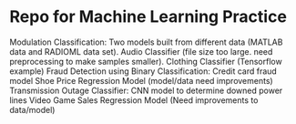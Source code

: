 # Repo for Machine Learning Practice
Modulation Classification: Two models built from different data (MATLAB data and RADIOML data set).
Audio Classifier (file size too large. need preprocessing to make samples smaller).
Clothing Classifier (Tensorflow example)
Fraud Detection using Binary Classification: Credit card fraud model
Shoe Price Regression Model (model/data need improvements)
Transmission Outage Classifier: CNN model to determine downed power lines
Video Game Sales Regression Model (Need improvements to data/model)
